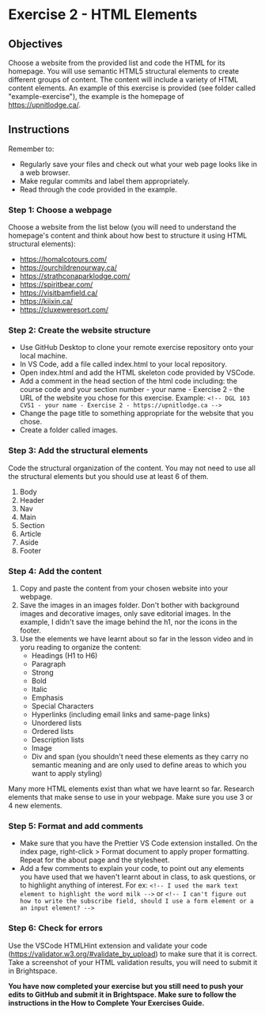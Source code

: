 # Exercise 2 - HTML Elements

## Objectives
Choose a website from the provided list and code the HTML for its homepage. You will use semantic HTML5 structural elements to create different groups of content. The content will include a variety of HTML content elements. An example of this exercise is provided (see folder called "example-exercise"), the example is the homepage of https://upnitlodge.ca/.

## Instructions
Remember to:
* Regularly save your files and check out what your web page looks like in a web browser.
* Make regular commits and label them appropriately.
* Read through the code provided in the example.
### Step 1: Choose a webpage
Choose a website from the list below (you will need to understand the homepage's content and think about how best to structure it using HTML structural elements):
* https://homalcotours.com/
* https://ourchildrenourway.ca/
* https://strathconaparklodge.com/
* https://spiritbear.com/
* https://visitbamfield.ca/ 
* https://kiixin.ca/
* https://cluxeweresort.com/

### Step 2: Create the website structure
* Use GitHub Desktop to clone your remote exercise repository onto your local machine.
* In VS Code, add a file called index.html to your local repository. 
* Open index.html and add the HTML skeleton code provided by VSCode.
* Add a comment in the head section of the html code including: the course code and your section number - your name - Exercise 2 - the URL of the website you chose for this exercise. Example:
`<!-- DGL 103 CVS1 - your name - Exercise 2 - https://upnitlodge.ca -->`
* Change the page title to something appropriate for the website that you chose.
* Create a folder called images.
### Step 3: Add the structural elements
Code the structural organization of the content. You may not need to use all the structural elements but you should use at least 6 of them.
1. Body 
2. Header
3. Nav
4. Main
5. Section
6. Article
7. Aside
8. Footer
### Step 4: Add the content
1. Copy and paste the content from your chosen website into your webpage.
2. Save the images in an images folder. Don't bother with background images and decorative images, only save editorial images. In the example, I didn't save the image behind the h1, nor the icons in the footer.
3. Use the elements we have learnt about so far in the lesson video and in yoru reading to organize the content:
    - Headings (H1 to H6)
    - Paragraph
    - Strong
    - Bold
    - Italic
    - Emphasis
    - Special Characters
    - Hyperlinks (including email links and same-page links)
    - Unordered lists
    - Ordered lists
    - Description lists
    - Image
    - Div and span (you shouldn't need these elements as they carry no semantic meaning and are only used to define areas to which you want to apply styling)

Many more HTML elements exist than what we have learnt so far. Research elements that make sense to use in your webpage. Make sure you use 3 or 4 new elements. 

### Step 5: Format and add comments 
* Make sure that you have the Prettier VS Code extension installed. On the index page, right-click > Format document to apply proper formatting. Repeat for the about page and the stylesheet.
* Add a few comments to explain your code, to point out any elements you have used that we haven't learnt about in class, to ask questions, or to highlight anything of interest. For ex: `<!-- I used the mark text element to highlight the word milk -->` or `<!-- I can't figure out how to write the subscribe field, should I use a form element or a an input element? -->` 

### Step 6: Check for errors
Use the VSCode HTMLHint extension and validate your code (https://validator.w3.org/#validate_by_upload) to make sure that it is correct. Take a screenshot of your HTML validation results, you will need to submit it in Brightspace.

**You have now completed your exercise but you still need to push your edits to GitHub and submit it in Brightspace. Make sure to follow the instructions in the How to Complete Your Exercises Guide.**